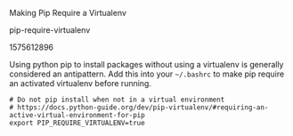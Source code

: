 Making Pip Require a Virtualenv

pip-require-virtualenv

1575612896

Using python pip to install packages without using a virtualenv is generally
considered an antipattern.  Add this into your `~/.bashrc` to make pip
require an activated virtualenv before running.

```
# Do not pip install when not in a virtual environment
# https://docs.python-guide.org/dev/pip-virtualenv/#requiring-an-active-virtual-environment-for-pip
export PIP_REQUIRE_VIRTUALENV=true
```
